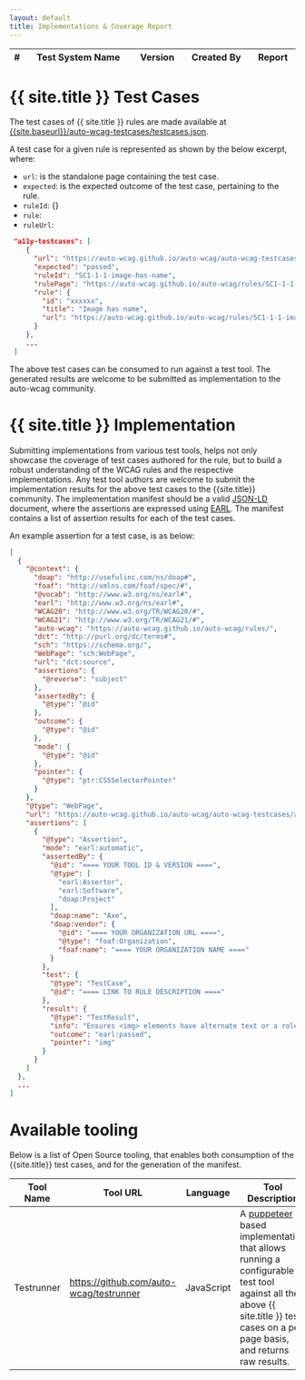 ```yaml
---
layout: default
title: Implementations & Coverage Report
---
```


<!-- List of implementations -->
<table class="table table-striped">
  <thead>
    <tr>
			<th width='3%'>#</th>
			<th>Test System Name</th>
      <th>Version</th>
			<th>Created By</th>
			<th>Report</th>
    </tr>
	</thead>
  <tbody id='pageImplementationsTblBody' >
    <!-- Rows are injected dynamically -->
  </tbody>
</table>

<!-- Javascript -->
<script type="text/javascript" src="{{site.baseurl}}/assets/js/page-implementations.js"></script>

# {{ site.title }} Test Cases

The test cases of {{ site.title }} rules are made available at [{{site.baseurl}}/auto-wcag-testcases/testcases.json]({{site.baseurl}}/auto-wcag-testcases/testcases.json).

A test case for a given rule is represented as shown by the below excerpt, where:
- `url`: is the standalone page containing the test case.
- `expected`: is the expected outcome of the test case, pertaining to the rule.
- `ruleId`: {}
- `rule`: 
- `ruleUrl`:

<!-- TODO: the above structure may have to change due to file name changes -->

```json
 "a11y-testcases": [
    {
      "url": "https://auto-wcag.github.io/auto-wcag/auto-wcag-testcases/assets/SC1-1-1-image-has-name_passed_example_1.html",
      "expected": "passed",
      "ruleId": "SC1-1-1-image-has-name",
      "rulePage": "https://auto-wcag.github.io/auto-wcag/rules/SC1-1-1-image-has-name.html",
      "rule": {
        "id": "xxxxxx",
        "title": "Image has name",
        "url": "https://auto-wcag.github.io/auto-wcag/rules/SC1-1-1-image-has-name.html"
      }
    },
    ...
 ]
```

The above test cases can be consumed to run against a test tool. The generated results are welcome to be submitted as implementation to the auto-wcag community.

# {{ site.title }} Implementation

Submitting implementations from various test tools, helps not only showcase the coverage of test cases authored for the rule, but to build a robust understanding of the WCAG rules and the respective implementations.
Any test tool authors are welcome to submit the implementation results for the above test cases to the {{site.title}} community. 
The implementation manifest should be a valid [JSON-LD](https://json-ld.org/spec/latest/json-ld/) document, where the assertions are expressed using [EARL](https://www.w3.org/TR/EARL10-Schema/).
The manifest contains a list of assertion results for each of the test cases. 

An example assertion for a test case, is as below:

```json
[
  {
    "@context": {
      "doap": "http://usefulinc.com/ns/doap#",
      "foaf": "http://xmlns.com/foaf/spec/#",
      "@vocab": "http://www.w3.org/ns/earl#",
      "earl": "http://www.w3.org/ns/earl#",
      "WCAG20": "http://www.w3.org/TR/WCAG20/#",
      "WCAG21": "http://www.w3.org/TR/WCAG21/#",
      "auto-wcag": "https://auto-wcag.github.io/auto-wcag/rules/",
      "dct": "http://purl.org/dc/terms#",
      "sch": "https://schema.org/",
      "WebPage": "sch:WebPage",
      "url": "dct:source",
      "assertions": {
        "@reverse": "subject"
      },
      "assertedBy": {
        "@type": "@id"
      },
      "outcome": {
        "@type": "@id"
      },
      "mode": {
        "@type": "@id"
      },
      "pointer": {
        "@type": "ptr:CSSSelectorPointer"
      }
    },
    "@type": "WebPage",
    "url": "https://auto-wcag.github.io/auto-wcag/auto-wcag-testcases/assets/SC1-1-1-image-has-name_passed_example_1.html",
    "assertions": [
      {
        "@type": "Assertion",
        "mode": "earl:automatic",
        "assertedBy": {
          "@id": "==== YOUR TOOL ID & VERSION ====",
          "@type": [
            "earl:Assertor",
            "earl:Software",
            "doap:Project"
          ],
          "doap:name": "Axe",
          "doap:vendor": {
            "@id": "==== YOUR ORGANIZATION URL ====",
            "@type": "foaf:Organization",
            "foaf:name": "==== YOUR ORGANIZATION NAME ===="
          }
        },
        "test": {
          "@type": "TestCase",
          "@id": "==== LINK TO RULE DESCRIPTION ===="
        },
        "result": {
          "@type": "TestResult",
          "info": "Ensures <img> elements have alternate text or a role of none or presentation",
          "outcome": "earl:passed",
          "pointer": "img"
        }
      }
    ]
  },
  ...
]
```

# Available tooling

Below is a list of Open Source tooling, that enables both consumption of the {{site.title}} test cases, and for the generation of the manifest.


Tool Name | Tool URL | Language |  Tool Description
---|---|---|---
Testrunner | https://github.com/auto-wcag/testrunner | JavaScript | A [puppeteer](https://github.com/GoogleChrome/puppeteer) based implementation that allows running a configurable test tool against all the above {{ site.title }} test cases on a per page basis, and returns raw results.
